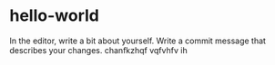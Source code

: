 # hello-world


In the editor, write a bit about yourself.
Write a commit message that describes your changes.
chanfkzhqf
vqfvhfv
ih

